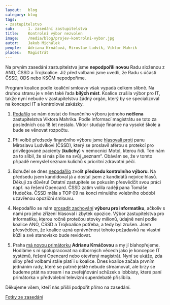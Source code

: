 ```yaml
---
layout:   blog
category: blog
tags: 
- zastupitelstvo
sub:      1. zasedání zastupitelstva
title:    Kontrolní výbor nezvolen
image:    /media/blog/projev-kontrolni-vybor.jpg
autor:    Jakub Michálek
people:   Adriana Krnáčová, Miroslav Ludvík, Viktor Mahrik
places:   Magistrát
---
```


Na prvním zasedání zastupitelstva jsme **nepodpořili novou** Radu složenou z ANO,
ČSSD a Trojkoalice. Již před volbami jsme uvedli, že Radu s účastí ČSSD, ODS nebo
KSČM nepodpoříme.

Program koalice podle koaliční smlouvy však vypadá celkem slibně.
Na druhou stranu je v něm také řada **bílých míst**.
Koalice zrušila výbor pro IT, takže nyní nebude v zastupitelstvu žádný orgán,
který by se specializoval na koncepci IT a kontroloval zakázky.

1. [Podařilo](https://github.com/pirati-cz/webpraha/blob/gh-pages/assets/static/mahrik.pdf?raw=true) se nám dostat do finančního výboru jednoho **nečlena** zastupitelstva
   Viktora Mahrika. Podle informací magistrátu se toto za posledních cca 18 let
   nestalo. Viktor studuje finance na vysoké škole a bude se věnovat rozpočtu.

2. Při volbě předsedy finančního výboru jsme [hlasovali proti](https://github.com/pirati-cz/webpraha/blob/gh-pages/assets/static/kul.pdf?raw=true) panu Miroslavu
   Ludvíkovi (ČSSD), který se proslavil aférou s protekcí pro privilegované pacienty
   (**kulichy**) v nemocnici Motol, kterou řídí.
   Ten nám za to slíbil, že si nás píše na svůj „seznam“.
   Obávám se, že v tomto případě nemyslel seznam kulichů s prioritní zdravotní péčí.

3. Bohužel se dnes [nepodařilo](https://github.com/pirati-cz/webpraha/blob/gh-pages/assets/static/kv.pdf?raw=true) zvolit **předsedu kontrolního výboru**. Na předsedu
   jsem kandidoval já a dostal jsem z kandidátů nejvíce hlasů. Děkuji za důvěru!
   Ostatní zastupitele se pokusím přesvědčit svou práci např. na řešení Opencard.
   ČSSD zatím volila raději pana Tomáše Hudečka. ČSSD měla s TOP 09 na konci minulého
   volebního období uzavřenou opoziční smlouvu.

4. Nepodařilo se nám [prosadit zachování](https://github.com/pirati-cz/webpraha/blob/gh-pages/assets/static/it.pdf?raw=true) **výboru pro informatiku**, ačkoliv s námi
   pro jeho zřízení hlasoval i zbytek opozice. Výbor zastupitelstva pro
   informatiku, kterou ročně protečou stovky milionů, údajně není podle koalice
   ANO, ČSSD a Trojkoalice potřeba, a tedy byl zrušen.
   Jsem přesvědčen, že koalice uzná
   oprávněnost tohoto požadavků na vlastní kůži a své stanovisko bude revidovat.

5. Praha [má novou primátorku](https://github.com/pirati-cz/webpraha/blob/gh-pages/assets/static/krn.pdf?raw=true) **Adrianu Krnáčovou** a my jí blahopřejeme.
   Hodláme s ní spolupracovat na odborných věcech jako je koncepce IT systémů,
   řešení Opencard nebo otevřený magistrát.
   Nyní se ukáže, zda sliby před
   volbami stále platí i u koalice. Dnes koalice začala prvním jednáním rady,
   které se patrně ještě nebude streamovat, ale brzy se budeme ptát na stream
   i na zveřejňování schůzek s lobbisty, které paní primátorka v předvolební
   televizní superdebatě přislíbila.

Děkujeme všem, kteří nás přišli podpořit přímo na zasedání.

[Fotky ze zasedání](https://www.flickr.com/photos/pirati/sets/72157647084661973/)
